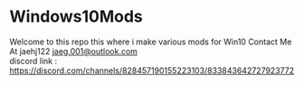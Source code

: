 # Windows10Mods
Welcome to this repo this where i make various mods for Win10
Contact Me At jaehj122  jaeg.001@outlook.com  
discord link : https://discord.com/channels/828457190155223103/833843642727923772
